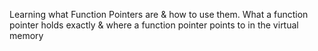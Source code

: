 Learning what Function Pointers are & how to use them. What a function pointer holds exactly & where a function pointer points to in the virtual memory
